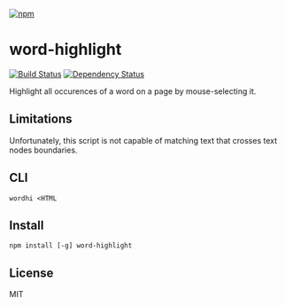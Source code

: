 [![npm](https://nodei.co/npm/word-highlight.png)](https://nodei.co/npm/word-highlight/)

# word-highlight

[![Build Status][travis-badge]][travis] [![Dependency Status][david-badge]][david]

Highlight all occurences of a word on a page by mouse-selecting it.

[travis]: https://travis-ci.org/eush77/word-highlight
[travis-badge]: https://travis-ci.org/eush77/word-highlight.svg
[david]: https://david-dm.org/eush77/word-highlight
[david-badge]: https://david-dm.org/eush77/word-highlight.png

## Limitations

Unfortunately, this script is not capable of matching text that crosses text nodes boundaries.

## CLI

```
wordhi <HTML
```

## Install

```
npm install [-g] word-highlight
```

## License

MIT
